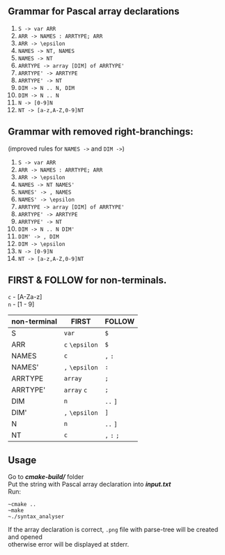 ## Grammar for Pascal array declarations
1. `S -> var ARR`
2. `ARR -> NAMES : ARRTYPE; ARR`
3. `ARR -> \epsilon`
4. `NAMES -> NT, NAMES`
5. `NAMES -> NT`
6. `ARRTYPE -> array [DIM] of ARRTYPE' `
7. `ARRTYPE' -> ARRTYPE `
8. `ARRTYPE' -> NT `
9. `DIM -> N .. N, DIM `
10. `DIM -> N .. N `
11. `N -> [0-9]N `
12. `NT -> [a-z,A-Z,0-9]NT `


## Grammar with removed right-branchings:
(improved rules for `NAMES ->` and `DIM ->`)

1. `S -> var ARR`
2. `ARR -> NAMES : ARRTYPE; ARR`
3. `ARR -> \epsilon`
4. `NAMES -> NT NAMES' `
5. `NAMES' -> , NAMES`
6. `NAMES' -> \epsilon`
7. `ARRTYPE -> array [DIM] of ARRTYPE' `
8. `ARRTYPE' -> ARRTYPE `
9. `ARRTYPE' -> NT `
10. `DIM -> N .. N DIM' `
11. `DIM' -> , DIM `
12. `DIM -> \epsilon `
13. `N -> [0-9]N `
14. `NT -> [a-z,A-Z,0-9]NT `

## FIRST & FOLLOW  for non-terminals. 

`c` - [A-Za-z] <br>
`n` - [1 - 9]

non-terminal | FIRST    | FOLLOW
-----------|----------|-------
S          | `var`      |`$`
ARR         | `c` `\epsilon`     |`$`
NAMES  | `c`|`,` `:`
NAMES'    | `,` `\epsilon`     |`:`
ARRTYPE   | `array`|`;`
ARRTYPE'       | `array` `c`      |`;`
DIM       | `n`      |`..` `]`
DIM'       | `,` `\epsilon`      |`]`
N       | `n`      |`..` `]`
NT       | `c`      |`,` `:` `;`

## Usage

Go to ***cmake-build/*** folder<br>
Put the string with Pascal array declaration into ***input.txt*** <br>
Run:<br>
```
~cmake ..
~make
~./syntax_analyser
```
If the array declaration is correct, `.png` file with parse-tree will be created and opened<br>
otherwise error will be displayed at stderr.
